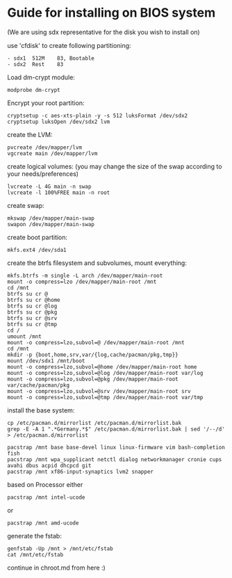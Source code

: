 # Guide for installing on BIOS system
(We are using sdx representative for the disk you wish to install on)


use 'cfdisk' to create following partitioning:

    - sdx1  512M    83, Bootable
    - sdx2  Rest    83


Load dm-crypt module:

    modprobe dm-crypt


Encrypt your root partition:

    cryptsetup -c aes-xts-plain -y -s 512 luksFormat /dev/sdx2
    cryptsetup luksOpen /dev/sdx2 lvm


create the LVM:

    pvcreate /dev/mapper/lvm
    vgcreate main /dev/mapper/lvm


create logical volumes: (you may change the size of the swap according to your needs/preferences)

    lvcreate -L 4G main -n swap
    lvcreate -l 100%FREE main -n root


create swap:

    mkswap /dev/mapper/main-swap
    swapon /dev/mapper/main-swap


create boot partition:

    mkfs.ext4 /dev/sda1


create the btrfs filesystem and subvolumes, mount everything:

    mkfs.btrfs -m single -L arch /dev/mapper/main-root
    mount -o compress=lzo /dev/mapper/main-root /mnt
    cd /mnt
    btrfs su cr @
    btrfs su cr @home
    btrfs su cr @log
    btrfs su cr @pkg
    btrfs su cr @srv
    btrfs su cr @tmp
    cd /
    umount /mnt
    mount -o compress=lzo,subvol=@ /dev/mapper/main-root /mnt
    cd /mnt
    mkdir -p {boot,home,srv,var/{log,cache/pacman/pkg,tmp}}
    mount /dev/sdx1 /mnt/boot
    mount -o compress=lzo,subvol=@home /dev/mapper/main-root home
    mount -o compress=lzo,subvol=@log /dev/mapper/main-root var/log
    mount -o compress=lzo,subvol=@pkg /dev/mapper/main-root var/cache/pacman/pkg
    mount -o compress=lzo,subvol=@srv /dev/mapper/main-root srv
    mount -o compress=lzo,subvol=@tmp /dev/mapper/main-root var/tmp


install the base system:

    cp /etc/pacman.d/mirrorlist /etc/pacman.d/mirrorlist.bak
    grep -E -A 1 ".*Germany.*$" /etc/pacman.d/mirrorlist.bak | sed '/--/d' > /etc/pacman.d/mirrorlist

    pacstrap /mnt base base-devel linux linux-firmware vim bash-completion fish
    pacstrap /mnt wpa_supplicant netctl dialog networkmanager cronie cups avahi dbus acpid dhcpcd git 
    pacstrap /mnt xf86-input-synaptics lvm2 snapper


based on Processor either

    pacstrap /mnt intel-ucode

or

    pacstrap /mnt amd-ucode


generate the fstab:

    genfstab -Up /mnt > /mnt/etc/fstab
    cat /mnt/etc/fstab


continue in chroot.md from here :)